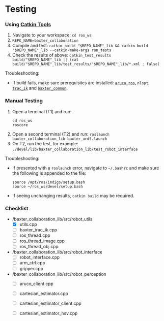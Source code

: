 # Testing

### Using [Catkin Tools](https://catkin-tools.readthedocs.io/en/latest/)

1. Navigate to your workspace: `cd ros_ws`
2. `REPO_NAME=baxter_collaboration`
3. Compile and test: `catkin build "$REPO_NAME"_lib && catkin build "$REPO_NAME"_lib --catkin-make-args run_tests`
4. Check the results of above: `catkin_test_results build/"$REPO_NAME"_lib || (cat build/"$REPO_NAME"_lib/test_results/"$REPO_NAME"_lib/*.xml ; false)`

Troubleshooting:
* If build fails, make sure prerequisites are installed: [`aruco_ros`](https://github.com/ScazLab/aruco_ros), `nlopt`, [`trac_ik`](https://bitbucket.org/alecive/trac_ik) and [`baxter_common`](http://sdk.rethinkrobotics.com/wiki/Workstation_Setup#adeedda5360641914fe9c5d681c30026).

### Manual Testing

1. Open a terminal (T1) and run: 
	```
	cd ros_ws
	roscore
	```
2. Open a second terminal (T2) and run: `roslaunch baxter_collaboration_lib baxter_urdf.launch`
3. On T2, run the test, for example: `./devel/lib/baxter_collaboration_lib/test_robot_interface`

Troubleshooting:
* If presented with a `roslaunch` error, navigate to `~/.bashrc` and make sure the following is appended to the file:
	```
	source /opt/ros/indigo/setup.bash
	source ~/ros_ws/devel/setup.bash
	```
* If seeing unchanging results, `catkin build` may be required.

### Checklist
* /baxter_collaboration_lib/src/robot_utils
	- [x] utils.cpp
	- [ ] baxter_trac_ik.cpp
	- [ ] ros_thread.cpp
	- [ ] ros_thread_image.cpp
	- [ ] ros_thread_obj.cpp

* /baxter_collaboration_lib/src/robot_interface
	- [ ] robot_interface.cpp
	- [ ] arm_ctrl.cpp
	- [ ] gripper.cpp
	
* /baxter_collaboration_lib/src/robot_perception
	- [ ] aruco_client.cpp
	- [ ] cartesian_estimator.cpp
	- [ ] cartesian_estimator_client.cpp
	- [ ] cartesian_estimator_hsv.cpp

